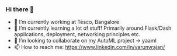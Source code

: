 ### Hi there 👋


- 🔭 I’m currently working at Tesco, Bangalore
- 🌱 I’m currently learning a lot of stuff! Primarily around Flask/Dash applications, deployment, networking principles etc.
- 👯 I’m looking to collaborate on my AutoML project -> yaaml
- 📫 How to reach me: https://www.linkedin.com/in/varunvrajan/


<!--
**JordanRex/JordanRex** is a ✨ _special_ ✨ repository because its `README.md` (this file) appears on your GitHub profile.

Here are some ideas to get you started:

- 🔭 I’m currently working on ...
- 🌱 I’m currently learning ...
- 👯 I’m looking to collaborate on ...
- 🤔 I’m looking for help with ...
- 💬 Ask me about ...
- 📫 How to reach me: ...
- 😄 Pronouns: ...
- ⚡ Fun fact: ...
-->
